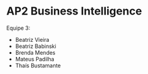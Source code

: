 # AP2 Business Intelligence
Equipe 3:
- Beatriz Vieira
- Beatriz Babinski
- Brenda Mendes
- Mateus Padilha
- Thaís Bustamante
